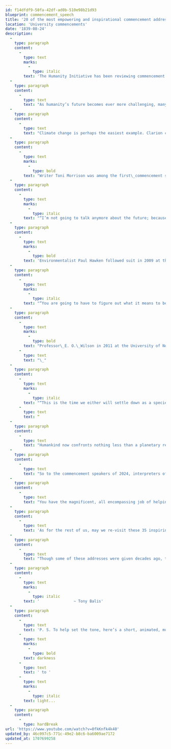 ```yaml
---
id: f14dfdf9-50fa-42df-ad0b-510e98b21d93
blueprint: commencement_speech
title: '20 of the most empowering and inspirational commencement addresses, 1838 – 2024'
location: 'University commencements'
date: '1839-08-24'
description:
  -
    type: paragraph
    content:
      -
        type: text
        marks:
          -
            type: italic
        text: 'The Humanity Initiative has been reviewing commencement speeches since 1989. Here are some introductory thoughts on the planetary reckoning of the last few years:'
  -
    type: paragraph
    content:
      -
        type: text
        text: "As humanity’s future becomes ever more challenging, many students feel that their parents’ generation has fostered almost irredeemable catastrophes, that we have failed environmentally, politically, morally, and spiritually. Even our air and water are threatened. Not to mention we continue to stockpile weapons that could radically alter life on Earth in\_minutes."
  -
    type: paragraph
    content:
      -
        type: text
        text: "Climate change is perhaps the easiest example. Clarion calls for environmental sanity from as far back as Rachel Carson and Aldo Leopold in the 1960’s have proven real and prescient. As we lose bees, we destroy the cycle of life. As we heat glaciers, we flood our cities. As we burn coal, we breathe toxins.\_\_"
  -
    type: paragraph
    content:
      -
        type: text
        marks:
          -
            type: bold
        text: "Writer Toni Morrison was among the first\_commencement speakers to directly address the possibility of a diminishing rather than expanding future. At Wellesley College in 2004, she stated:\_"
  -
    type: paragraph
    content:
      -
        type: text
        marks:
          -
            type: italic
        text: "“I’m not going to talk anymore about the future; because I’m hesitant to describe or predict; because I’m not even certain that it exists. That is to say, I’m not certain that somehow, perhaps, a burgeoning ménage a trois of political interests, corporate interests, and military interests will not prevail and literally annihilate an inhabitable, humane\_future.”"
  -
    type: paragraph
    content:
      -
        type: text
        marks:
          -
            type: bold
        text: 'Environmentalist Paul Hawken followed suit in 2009 at the University of Portland:'
  -
    type: paragraph
    content:
      -
        type: text
        marks:
          -
            type: italic
        text: "“You are going to have to figure out what it means to be a human being on Earth at a time when every living system is declining, and the rate of decline is accelerating. Kind of a mind-boggling situation…\_This planet came with a set of instructions, but we seem to have misplaced them. Important rules like don’t poison the water, soil, or air, don’t let the earth get overcrowded, and don’t touch the thermostat have been\_broken.”"
  -
    type: paragraph
    content:
      -
        type: text
        marks:
          -
            type: bold
        text: "Professor\_E. O.\_Wilson in 2011 at the University of North Carolina added:"
      -
        type: text
        text: "\_"
  -
    type: paragraph
    content:
      -
        type: text
        marks:
          -
            type: italic
        text: "“This is the time we either will settle down as a species or completely wreck the\_planet. In one area in particular, the environment, humanity urgently has to decide what we are, what we wish to become, and where we are going. And that is especially true for the way we relate ourselves to the rest of life. And we better do it soon."
      -
        type: text
        text: “
  -
    type: paragraph
    content:
      -
        type: text
        text: "Humankind now confronts nothing less than a planetary reckoning, a sixth extinction. Many forefront nonprofits, such as the International Rescue Committee(aiding refugees in crisis) and Ashoka (supporting systemic social change), essentially work at sustaining humanity’s viable existence on\_Earth."
  -
    type: paragraph
    content:
      -
        type: text
        text: "So to the commencement speakers of 2024, interpreters of the era, your voice, your unique message, must find traction, resonance and relevance well beyond the diminishing simplicity of bromides and platitudes. In these crucial years of human\_evolution, graduating students worldwide must be tuned to transformative change."
  -
    type: paragraph
    content:
      -
        type: text
        text: "You have the magnificent, all encompassing job of helping analyze and clarify the challenges\_ahead, of measuring the future."
  -
    type: paragraph
    content:
      -
        type: text
        text: 'As for the rest of us, may we re-visit these 35 inspiring speeches with open hearts and minds, celebrating our constant commencements into tomorrow, finding new ways to participate in and encourage positive change, in all its many guises and incarnations.'
  -
    type: paragraph
    content:
      -
        type: text
        text: "Though some of these addresses were given decades ago, they are as relevant as current ones, perhaps increasingly so — such as President John F. Kennedy in 1963eloquently and passionately urging the world to embrace the very real possibility of creating worldwide peace.\_"
  -
    type: paragraph
    content:
      -
        type: text
        marks:
          -
            type: italic
        text: '               ~ Tony Balis'
  -
    type: paragraph
    content:
      -
        type: text
        text: 'P. S. To help set the tone, here’s a short, animated, music video by be-the-change rapper Nimo Patel (2017). It highlights the joys of moving from '
      -
        type: text
        marks:
          -
            type: bold
        text: darkness
      -
        type: text
        text: ' to '
      -
        type: text
        marks:
          -
            type: italic
        text: light...
  -
    type: paragraph
    content:
      -
        type: hardBreak
url: 'https://www.youtube.com/watch?v=0fkKnfk4k40'
updated_by: 46c097c5-771c-49e2-b8c6-ba6009ae7172
updated_at: 1707699258
---
```

